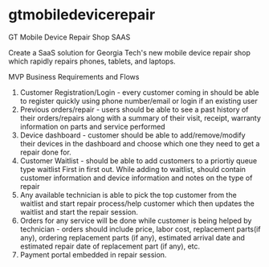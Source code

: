 # gtmobiledevicerepair
GT Mobile Device Repair Shop SAAS

Create a SaaS solution for Georgia Tech's new mobile device repair shop which rapidly repairs phones, tablets, and laptops.

MVP Business Requirements and Flows


1. Customer Registration/Login - every customer coming in should be able to register quickly using phone number/email or login if an existing user
2. Previous orders/repair - users should be able to see a past history of their orders/repairs along with a summary of their visit, receipt, warranty information on parts and service performed
3. Device dashboard - customer should be able to add/remove/modify their devices in the dashboard and choose which one they need to get a repair done for.
4. Customer Waitlist - should be able to add customers to a priortiy queue type waitlist First in first out. While adding to waitlist, should contain customer information and device information and notes on the type of repair
5. Any available technician is able to pick the top customer from the waitlist and start repair process/help customer which then updates the waitlist and start the repair session.
6. Orders for any service will be done while customer is being helped by technician - orders should include price, labor cost, replacement parts(if any), ordering replacement parts (if any), estimated arrival date and estimated repair date of replacement part (if any), etc.
7. Payment portal embedded in repair session.

